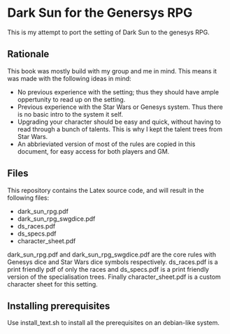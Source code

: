 # Dark Sun for the Genersys RPG

This is my attempt to port the setting of Dark Sun to the genesys RPG.

## Rationale

This book was mostly build with my group and me in mind. This means it was made with the following ideas in mind:
 - No previous experience with the setting; thus they should have ample oppertunity to read up on the setting.
 - Previous experience with the Star Wars or Genesys system. Thus there is no basic intro to the system it self.
 - Upgrading your character should be easy and quick, without having to read through a bunch of talents. This is why I kept the talent trees from Star Wars.
 - An abbrieviated version of most of the rules are copied in this document, for easy access for both players and GM.

## Files

This repository contains the Latex source code, and will result in the following files:
 - dark_sun_rpg.pdf
 - dark_sun_rpg_swgdice.pdf
 - ds_races.pdf
 - ds_specs.pdf
 - character_sheet.pdf

dark_sun_rpg.pdf and dark_sun_rpg_swgdice.pdf are the core rules with Genesys dice and Star Wars dice symbols respectively. ds_races.pdf is a print friendly pdf of only the races and ds_specs.pdf is a print friendly version of the specialisation trees.
Finally character_sheet.pdf is a custom character sheet for this setting.

## Installing prerequisites

Use install_text.sh to install all the prerequisites on an debian-like system.
